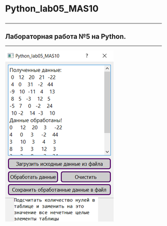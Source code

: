 # Python_lab05_MAS10<h2>
___
## Лабораторная работа №5 на Python.
___

![Screenshot](screenshot.PNG)
